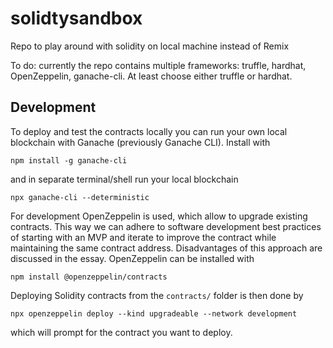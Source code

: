 # solidtysandbox

Repo to play around with solidity on local machine instead of Remix

To do: currently the repo contains multiple frameworks: truffle, hardhat, OpenZeppelin, ganache-cli. At least choose either truffle or hardhat.

## Development

To deploy and test the contracts locally you can run your own local blockchain with Ganache (previously Ganache CLI). Install with
```
npm install -g ganache-cli
```
and in separate terminal/shell run your local blockchain
```
npx ganache-cli --deterministic
```

For development OpenZeppelin is used, which allow to upgrade existing contracts. This way we can adhere to software development best practices of starting with an MVP and iterate to improve the contract while maintaining the same contract address. Disadvantages of this approach are discussed in the essay. OpenZeppelin can be installed with
```
npm install @openzeppelin/contracts
```

Deploying Solidity contracts from the `contracts/` folder is then done by
```
npx openzeppelin deploy --kind upgradeable --network development
```
which will prompt for the contract you want to deploy.